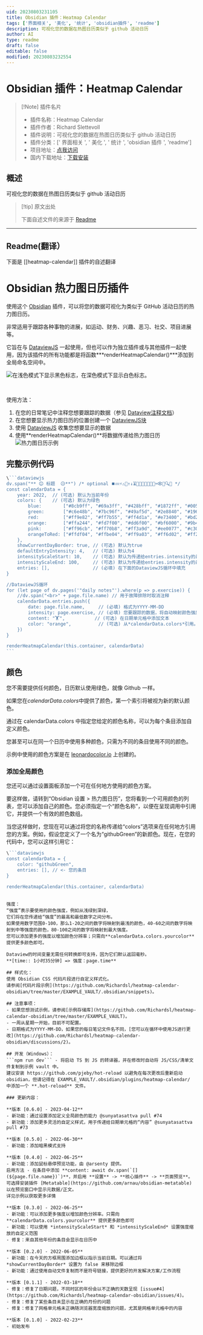```yaml
---
uid: 20230803231105
title: Obsidian 插件：Heatmap Calendar
tags: ['界面相关', '美化', '统计', 'obsidian插件', 'readme']
description: 可视化您的数据在热图日历类似于 github 活动日历
author: AI
type: readme
draft: false
editable: false
modified: 20230803232554
---
```


# Obsidian 插件：Heatmap Calendar

> [!Note] 插件名片
> - 插件名称：Heatmap Calendar
> - 插件作者：Richard Slettevoll
> - 插件说明：可视化您的数据在热图日历类似于 github 活动日历
> - 插件分类：[' 界面相关 ', ' 美化 ', ' 统计 ', 'obsidian 插件 ', 'readme']
> - 项目地址：[点我访问](https://github.com/Richardsl/heatmap-calendar-obsidian)
> - 国内下载地址：[下载安装](https://pkmer.cn/products/plugin/pluginMarket/?heatmap-calendar)

## 概述

可视化您的数据在热图日历类似于 github 活动日历

> [!tip] 原文出处
>
>下面自述文件的来源于 [Readme](https://ghproxy.net/https://raw.githubusercontent.com/Richardsl/heatmap-calendar-obsidian/master/README.md)
>

---

## Readme(翻译）

下面是 [[heatmap-calendar]] 插件的自述翻译

# Obsidian 热力图日历插件

使用这个 [Obsidian](https://obsidian.md/) 插件，可以将您的数据可视化为类似于 GitHub 活动日历的热力图日历。

非常适用于跟踪各种事物的进展，如运动、财务、兴趣、恶习、社交、项目进展等。

它旨在与 [DataviewJS](https://blacksmithgu.github.io/obsidian-dataview/) 一起使用，但也可以作为独立插件或与其他插件一起使用，因为该插件的所有功能都是将函数***renderHeatmapCalendar()***添加到全局命名空间中。

<p>
    <picture>
      <source media="(prefers-color-scheme: dark)" srcset="https://github.com/Richardsl/heatmap-calendar-obsidian/blob/master/github-images/heatmap_examples_dark.gif?raw=true">
      <source media="(prefers-color-scheme: light)" srcset="https://github.com/Richardsl/heatmap-calendar-obsidian/blob/master/github-images/heatmap_examples_light.gif?raw=true">
      <img alt="在浅色模式下显示黑色标志，在深色模式下显示白色标志。" src="https://user-images.githubusercontent.com/25423296/163456779-a8556205-d0a5-45e2-ac17-42d089e3c3f8.png">
    </picture>
</p>

&nbsp;

使用方法：

1. 在您的日常笔记中注释您想要跟踪的数据（参见 [Dataview注释文档](https://blacksmithgu.github.io/obsidian-dataview/data-annotation/)）
2. 在您想要显示热力图日历的位置创建一个 [DataviewJS块](https://blacksmithgu.github.io/obsidian-dataview/api/intro/)
3. 使用 [DataviewJS](https://blacksmithgu.github.io/obsidian-dataview/api/code-reference/) 收集您想要显示的数据
4. 使用**renderHeatmapCalendar()**将数据传递给热力图日历
![热力图日历示例](https://github.com/Richardsl/heatmap-calendar-obsidian/blob/master/github-images/heatmap-calendar-howto3.jpg?raw=true)

## 完整示例代码

~~~javascript
\```dataviewjs
dv.span("** 😊 标题  😥**") /* optional ⏹️💤⚡⚠🧩↑↓⏳📔💾📁📝🔄📝🔀⌨️🕸️📅🔍✨ */
const calendarData = {
    year: 2022,  // (可选) 默认为当前年份
    colors: {    // (可选) 默认为绿色
        blue:        ["#8cb9ff", "#69a3ff", "#428bff", "#1872ff", "#0058e2"], // 如果提供了第一个条目，则将其视为默认值
        green:       ["#c6e48b", "#7bc96f", "#49af5d", "#2e8840", "#196127"],
        red:         ["#ff9e82", "#ff7b55", "#ff4d1a", "#e73400", "#bd2a00"],
        orange:      ["#ffa244", "#fd7f00", "#dd6f00", "#bf6000", "#9b4e00"],
        pink:        ["#ff96cb", "#ff70b8", "#ff3a9d", "#ee0077", "#c30062"],
        orangeToRed: ["#ffdf04", "#ffbe04", "#ff9a03", "#ff6d02", "#ff2c01"]
    },
    showCurrentDayBorder: true, // (可选) 默认为true
    defaultEntryIntensity: 4,   // (可选) 默认为4
    intensityScaleStart: 10,    // (可选) 默认为传递给entries.intensity的最低值
    intensityScaleEnd: 100,     // (可选) 默认为传递给entries.intensity的最高值
    entries: [],                // (必填) 在下面的DataviewJS循环中填充
}

//DataviewJS循环
for (let page of dv.pages('"daily notes"').where(p => p.exercise)) {
    //dv.span("<br>" + page.file.name) // 用于故障排除时取消注释
    calendarData.entries.push({
        date: page.file.name,     // (必填) 格式为YYYY-MM-DD
        intensity: page.exercise, // (必填) 您要跟踪的数据，将自动映射颜色强度
        content: "🏋️",           // (可选) 在日期单元格中添加文本
        color: "orange",          // (可选) 从*calendarData.colors*引用。如果未提供颜色，则使用colors[0]
    })
}

renderHeatmapCalendar(this.container, calendarData)
```
~~~

## 颜色

您不需要提供任何颜色，日历默认使用绿色，就像 Github 一样。

如果您在*calendarData.colors*中提供了颜色，第一个索引将被视为新的默认颜色。

通过在 calendarData.colors 中指定您给定的颜色名称，可以为每个条目添加自定义颜色。

您甚至可以在同一个日历中使用多种颜色，只需为不同的条目使用不同的颜色。

示例中使用的颜色方案是在 [leonardocolor.io](https://leonardocolor.io) 上创建的。

### 添加全局颜色

您还可以通过设置面板添加一个可在任何地方使用的颜色方案。

要这样做，请转到“Obsidian 设置 > 热力图日历”，您将看到一个可用颜色的列表，您可以添加自己的颜色。您必须指定一个“颜色名称”，以便在呈现调用中引用它，并提供一个有效的颜色数组。

当您这样做时，您现在可以通过将您的名称传递给“colors”选项来在任何地方引用您的方案。例如，假设您定义了一个名为“githubGreen”的新颜色。现在，在您的代码中，您可以这样引用它：

```javascript
\```dataviewjs
const calendarData = {
	color: "githubGreen",
	entries: [], // <- 您的条目
}

renderHeatmapCalendar(this.container, calendarData)
```

```

强度：
“强度”表示要使用的颜色强度，例如从浅绿到深绿，
它们将在您传递给“强度”的最高和最低数字之间分布。
如果使用数字范围0-100，那么1-20之间的数字将映射到最浅的颜色，40-60之间的数字将映射到中等强度的颜色，80-100之间的数字将映射到最大强度。
您可以添加更多的强度以增加颜色分辨率；只需向**calendarData.colors.yourcolor**提供更多颜色即可。

Dataview的时间变量无需任何转换即可支持，因为它们默认返回毫秒。
**[time:: 1小时35分钟] => 强度：page.time**

## 样式化：
使用 Obsidian CSS 代码片段进行自定义样式化。
请参阅[代码片段示例](https://github.com/Richardsl/heatmap-calendar-obsidian/tree/master/EXAMPLE_VAULT/.obsidian/snippets)。

## 注意事项：
- 如果您想测试示例，请参阅[示例存储库](https://github.com/Richardsl/heatmap-calendar-obsidian/tree/master/EXAMPLE_VAULT)。
- 一周从星期一开始，目前不可配置。
- 日期格式为YYYY-MM-DD，如果您的每日笔记文件名不同，[您可以在循环中使用JS进行更改](https://github.com/Richardsl/heatmap-calendar-obsidian/discussions/2)。

## 开发（Windows）：
```npm run dev``` - 将启动 TS 到 JS 的转译器，并在修改时自动将 JS/CSS/清单文件复制到示例 vault 中。  
建议安装 https://github.com/pjeby/hot-reload 以避免在每次更改后重新启动 obsidian，但请记得在 EXAMPLE_VAULT/.obsidian/plugins/heatmap-calendar/ 中添加一个 **.hot-reload** 文件。

### 更新内容：

**版本 [0.6.0] - 2023-04-12**
- 新功能：通过设置添加定义全局颜色的能力 @sunyatasattva pull #74
- 新功能：添加更多灵活的自定义样式，用于传递给日期单元格的“内容” @sunyatasattva pull #73

**版本 [0.5.0] - 2022-06-30**
- 新功能：添加暗黑模式支持

**版本 [0.4.0] - 2022-06-25**
- 新功能：添加鼠标悬停预览功能，由 @arsenty 提供。  
启用方法 - 在条目中添加 **content: await dv.span(`[](${page.file.name})`)**，并启用 **设置** -> **核心插件** -> **页面预览**。  
可选择安装插件 [Metatable](https://github.com/arnau/obsidian-metatable) 以在预览窗口中显示元数据/正文。  
详见示例以获取更多详情

**版本 [0.3.0] - 2022-06-25**
- 新功能：可以添加更多强度以增加颜色分辨率。只需向 **calendarData.colors.yourcolor** 提供更多颜色即可
- 新功能：可以使用 *intensityScaleStart* 和 *intensityScaleEnd* 设置强度缩放的自定义范围
- 修复：来自其他年份的条目会显示在日历中

**版本 [0.2.0] - 2022-06-05**
- 新功能：在今天的方框周围添加边框以指示当前日期。可以通过将 *showCurrentDayBorder* 设置为 false 来移除边框
- 新功能：通过使用自动文件复制而不是符号链接，提供更好的开发解决方案/工作流程

**版本 [0.1.1] - 2022-03-18**
- 修复：修复了日期问题，不同时区的年份会以不正确的天数呈现 [issue#4](https://github.com/Richardsl/heatmap-calendar-obsidian/issues/4)。
- 修复：修复了某些条目未显示在正确的月份的问题
- 修复：修复了网格单元格未正确随浏览器宽度缩放的问题，尤其是网格单元格中的内容

**版本 [0.1.0] - 2022-02-23**
- 初始发布



